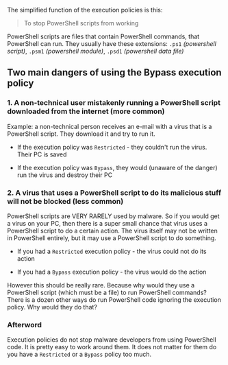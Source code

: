 The simplified function of the execution policies is this:

> To stop PowerShell scripts from working

PowerShell scripts are files that contain PowerShell commands, that PowerShell can run. They usually have these extensions: `.ps1` *(powershell script)*, `.psm1` *(powershell module)*, `.psd1` *(powershell data file)*

## Two main dangers of using the Bypass execution policy

### 1. A non-technical user mistakenly running a PowerShell script downloaded from the internet (more common)

Example: a non-technical person receives an e-mail with a virus that is a PowerShell script. They download it and try to run it.

   - If the execution policy was `Restricted` - they couldn't run the virus. Their PC is saved

   - If the execution policy was `Bypass`, they would (unaware of the danger) run the virus and destroy their PC

### 2. A virus that uses a PowerShell script to do its malicious stuff **will not be blocked** (less common)

PowerShell scripts are VERY RARELY used by malware. So if you would get a virus on your PC, then there is a super small chance that virus uses a PowerShell script to do a certain action. The virus itself may not be written in PowerShell entirely, but it may use a PowerShell script to do something.

   - If you had a `Restricted` execution policy - the virus could not do its action

   - If you had a `Bypass` execution policy - the virus would do the action

However this should be really rare. Because why would they use a PowerShell script (which must be a file) to run PowerShell commands? There is a dozen other ways do run PowerShell code ignoring the execution policy. Why would they do that?

### Afterword

Execution policies do not stop malware developers from using PowerShell code. It is pretty easy to work around them. It does not matter for them do you have a `Restricted` or a `Bypass` policy too much.
